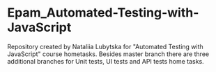 # Epam_Automated-Testing-with-JavaScript
Repository created by Nataliia Lubytska for "Automated Testing with JavaScript" course hometasks. 
Besides master branch there are three additional branches for Unit tests, UI tests and API tests home tasks.

